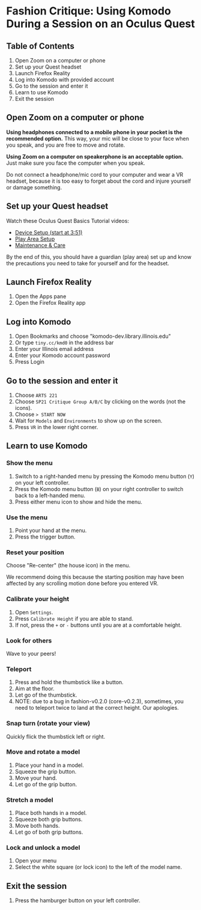 # Fashion Critique: Using Komodo During a Session on an Oculus Quest

## Table of Contents

1. Open Zoom on a computer or phone
1. Set up your Quest headset
3. Launch Firefox Reality
4. Log into Komodo with provided account 
5. Go to the session and enter it
6. Learn to use Komodo
7. Exit the session

## Open Zoom on a computer or phone 

**Using headphones connected to a mobile phone in your pocket is the recommended option.** This way, your mic will be close to your face when you speak, and you are free to move and rotate.

**Using Zoom on a computer on speakerphone is an acceptable option.** Just make sure you face the computer when you speak.

Do not connect a headphone/mic cord to your computer and wear a VR headset, because it is too easy to forget about the cord and injure yourself or damage something. 

## Set up your Quest headset

Watch these Oculus Quest Basics Tutorial videos: 
* [Device Setup (start at 3:51)](https://youtu.be/6XfAG6lyl_8?list=PLL2xVXGs1SP68VZKkUtUt-TaEvEXCr4qx&t=231)
* [Play Area Setup](https://www.youtube.com/watch?v=zh5ldprM5Mg&list=PLL2xVXGs1SP68VZKkUtUt-TaEvEXCr4qx&index=2)
* [Maintenance & Care](https://www.youtube.com/watch?v=n_u0DMMlYAU&list=PLL2xVXGs1SP68VZKkUtUt-TaEvEXCr4qx&index=3)

By the end of this, you should have a guardian (play area) set up and know the precautions you need to take for yourself and for the headset. 

## Launch Firefox Reality

1. Open the Apps pane
2. Open the Firefox Reality app

## Log into Komodo

1. Open Bookmarks and choose "komodo-dev.library.illinois.edu"
2. Or type `tiny.cc/kmd0` in the address bar
4. Enter your Illinois email address
5. Enter your Komodo account password
6. Press Login

## Go to the session and enter it

1. Choose `ARTS 221`
2. Choose `SP21 Critique Group A/B/C` by clicking on the words (not the icons).
3. Choose `> START NOW`
4. Wait for `Models` and `Environments` to show up on the screen.
5. Press `VR` in the lower right corner. 

## Learn to use Komodo

### Show the menu

1. Switch to a right-handed menu by pressing the Komodo menu button (`Y`) on your left controller.
2. Press the Komodo menu button (`B`) on your right controller to switch back to a left-handed menu.
3. Press either menu icon to show and hide the menu. 

### Use the menu

1. Point your hand at the menu.
2. Press the trigger button. 

### Reset your position

Choose "Re-center" (the house icon) in the menu. 

We recommend doing this because the starting position may have been affected by any scrolling motion done before you entered VR. 

### Calibrate your height

1. Open `Settings`.
2. Press `Calibrate Height` if you are able to stand.
3. If not, press the `+` or `-` buttons until you are at a comfortable height. 

### Look for others

Wave to your peers!

### Teleport

1. Press and hold the thumbstick like a button.
2. Aim at the floor.
3. Let go of the thumbstick. 
4. NOTE: due to a bug in fashion-v0.2.0 (core-v0.2.3), sometimes, you need to teleport twice to land at the correct height. Our apologies. 

### Snap turn (rotate your view)

Quickly flick the thumbstick left or right.

### Move and rotate a model

1. Place your hand in a model.
2. Squeeze the grip button. 
3. Move your hand.
4. Let go of the grip button.

### Stretch a model

1. Place both hands in a model.
2. Squeeze both grip buttons. 
3. Move both hands.
4. Let go of both grip buttons.

### Lock and unlock a model

1. Open your menu
2. Select the white square (or lock icon) to the left of the model name.

## Exit the session

1. Press the hamburger button on your left controller. 
